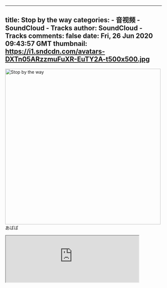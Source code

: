 
---
title: Stop by the way
categories: 
    - 音视频
    - SoundCloud - Tracks
author: SoundCloud - Tracks
comments: false
date: Fri, 26 Jun 2020 09:43:57 GMT
thumbnail: https://i1.sndcdn.com/avatars-DXTn05ARzzmuFuXR-EuTY2A-t500x500.jpg
---

<div>   
<p>
    <img src="https://i1.sndcdn.com/avatars-DXTn05ARzzmuFuXR-EuTY2A-t500x500.jpg" width="500" height="500" alt="Stop by the way" itemprop="image" referrerpolicy="no-referrer">
    あばば
    <meta itemprop="description" content="あばば">
  </p><iframe width="85%" src="https://w.soundcloud.com/player/?url=https%3A%2F%2Fapi.soundcloud.com%2Ftracks%2F847432021&auto_play=false&show_artwork=true&visual=true&origin=schema.org/"></iframe>  
</div>
            